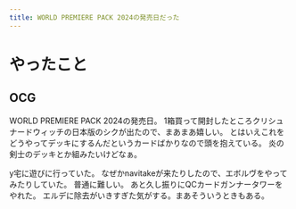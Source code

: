 ```yaml
---
title: WORLD PREMIERE PACK 2024の発売日だった
---
```


# やったこと

## OCG

WORLD PREMIERE PACK 2024の発売日。
1箱買って開封したところクリシュナードウィッチの日本版のシクが出たので、まあまあ嬉しい。
とはいえこれをどうやってデッキにするんだというカードばかりなので頭を抱えている。
炎の剣士のデッキとか組みたいけどなぁ。

y宅に遊びに行っていた。
なぜかnavitakeが来たりしたので、エボルヴをやってみたりしていた。
普通に難しい。
あと久し振りにQCカードガンナータワーをやれた。
エルデに除去がいきすぎた気がする。まあそういうときもある。
